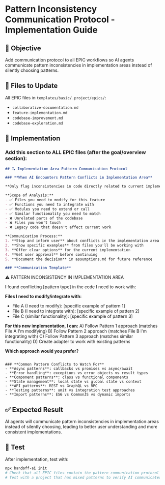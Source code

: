 # Pattern Inconsistency Communication Protocol - Implementation Guide

## 🎯 Objective
Add communication protocol to all EPIC workflows so AI agents communicate pattern inconsistencies in implementation areas instead of silently choosing patterns.

## 📝 Files to Update
All EPIC files in `templates/basic/.project/epics/`:
- `collaborative-documentation.md`
- `feature-implementation.md`
- `codebase-improvement.md`
- `codebase-exploration.md`

## 🔧 Implementation

### Add this section to ALL EPIC files (after the goal/overview section):

```markdown
## 🔍 Implementation-Area Pattern Communication Protocol

### **When AI Encounters Pattern Conflicts in Implementation Area**

**Only flag inconsistencies in code directly related to current implementation:**

**Scope of Analysis:**
- ✅ Files you need to modify for this feature
- ✅ Functions you need to integrate with
- ✅ Modules you need to extend or call
- ✅ Similar functionality you need to match
- ❌ Unrelated parts of the codebase
- ❌ Files you won't touch
- ❌ Legacy code that doesn't affect current work

**Communication Process:**
1. **Stop and inform user** about conflicts in the implementation area
2. **Show specific examples** from files you'll be working with
3. **Offer clear options** for the current implementation
4. **Get user approval** before continuing
5. **Document the decision** in assumptions.md for future reference

### **Communication Template**
```
⚠️ PATTERN INCONSISTENCY IN IMPLEMENTATION AREA

I found conflicting [pattern type] in the code I need to work with:

**Files I need to modify/integrate with:**
- File A (I need to modify): [specific example of pattern 1]
- File B (I need to integrate with): [specific example of pattern 2]  
- File C (similar functionality): [specific example of pattern 3]

**For this new implementation, I can:**
A) Follow Pattern 1 approach (matches File A I'm modifying)
B) Follow Pattern 2 approach (matches File B I'm integrating with)
C) Follow Pattern 3 approach (matches similar functionality)
D) Create adapter to work with existing patterns

**Which approach would you prefer?**
```

### **Common Pattern Conflicts to Watch For**
- **Async patterns**: callbacks vs promises vs async/await
- **Error handling**: exceptions vs error objects vs result types
- **Component patterns**: class vs functional components
- **State management**: local state vs global state vs context
- **API patterns**: REST vs GraphQL vs RPC
- **Testing patterns**: unit vs integration test approaches
- **Import patterns**: ES6 vs CommonJS vs dynamic imports
```

## ✅ Expected Result
AI agents will communicate pattern inconsistencies in implementation areas instead of silently choosing, leading to better user understanding and more consistent implementations.

## 🧪 Test
After implementation, test with:
```bash
npx handoff-ai init
# Check that all EPIC files contain the pattern communication protocol
# Test with a project that has mixed patterns to verify AI communicates conflicts
```